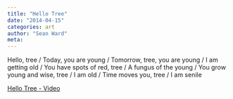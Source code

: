 ```yaml
---
title: "Hello Tree"
date: "2014-04-15"
categories: art
author: "Sean Ward"
meta:
---
```


Hello, tree / 
Today, you are young / 
Tomorrow, tree, you are young / 
I am getting old / 
You have spots of red, tree / 
A fungus of the young / 
You grow young and wise, tree / 
I am old / 
Time moves you, tree / 
I am senile 

[Hello Tree - Video](https://youtu.be/QM0QfkGR7U0)